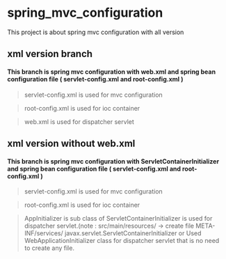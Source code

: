 # spring_mvc_configuration
This project is about spring mvc configuration with all version

## xml version branch
  #### This branch is spring mvc configuration with web.xml and spring bean configuration file ( servlet-config.xml and root-config.xml )
  
  > servlet-config.xml is used for mvc configuration
   
  > root-config.xml is used for ioc container
  
  > web.xml is used for dispatcher servlet

## xml version without web.xml
  #### This branch is spring mvc configuration with ServletContainerInitializer and spring bean configuration file ( servlet-config.xml and root-config.xml )

  > servlet-config.xml is used for mvc configuration
   
  > root-config.xml is used for ioc container
  
  > AppInitializer is sub class of ServletContainerInitializer is used for dispatcher servlet.(note : src/main/resources/ -> create file META-INF/services/ javax.servlet.ServletContainerInitializer or Used WebApplicationInitializer class for dispatcher servlet that is no need to create any file.
